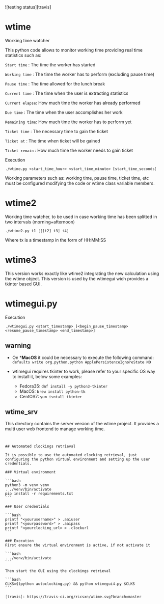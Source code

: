 ![testing status][travis]

# wtime
Working time watcher

This python code allows to monitor working time providing real time statistics such as:

`Start time`    : The time the worker has started

`Working time`  : The time the worker has to perform (excluding pause time)

`Pause time`    : The time allowed for the lunch break

`Current time`  : The time when the user is extracting statistics

`Current elapse`: How much time the worker has already performed

`Due time`      : The time when the user accomplishes her work

`Remaining time`: How much time the worker has to perform yet

`Ticket time`   : The necessary time to gain the ticket

`Ticket at`     : The time when ticket will be gained

`Ticket remain` : How much time the worker needs to gain ticket


Execution

`./wtime.py <start_time_hour> <start_time_minute> [start_time_seconds]`

Working parameters such as: working time, pause time, ticket time, etc must be configured modifying the code or wtime class variable members.

# wtime2
Working time watcher, to be used in case working time has been splitted in two intervals (morning+afternoon)

`./wtime2.py t1 [[[t2] t3] t4]`

Where tx is a timestamp in the form of HH:MM:SS

# wtime3
This version works exactly like wtime2 integrating the new calculation using the wtime object. This version is used by the wtimegui wich provides a tkinter based GUI.

# wtimegui.py

Execution

`./wtimegui.py <start_timestamp> [<begin_pause_timestamp> <resume_pause_timestamp> <end_timestamp>]`

## warning

* On ***MacOS** it could be necessary to execute the following command:
 `defaults write org.python.python ApplePersistenceIgnoreState NO`

* wtimegui requires tkinter to work, please refer to your specific OS way to install it, below some examples:
  * Fedora35: `dnf install -y python3-tkinter`
  * MacOS: `brew install python-tk`
  * CentOS7: `yum isntall tkinter`
  

## wtime_srv

This directory contains the server version of the wtime project. It provides a multi user web frontend to manage working time.
~~~~


## Automated clockings retrieval

It is possible to use the automated clocking retrieval, just configuring the python virtual environment and setting up the user credentials.

### Virtual environment

```bash
python3 -m venv venv 
. ./venv/bin/activate
pip install -r requirements.txt 
```

### User credentials

```bash
printf "<yourusername>" > .aaiuser
printf "<yourpassword>" > .aaipass
printf "<yourclocking_url> > .clockurl
```

### Execution
First ensure the virtual environment is active, if not activate it

```bash
. ./venv/bin/activate
```

Then start the GUI using the clockings retrieval

```bash
CLKS=$(python autoclocking.py) && python wtimegui4.py $CLKS
```

[travis]: https://travis-ci.org/ricsxn/wtime.svg?branch=master
